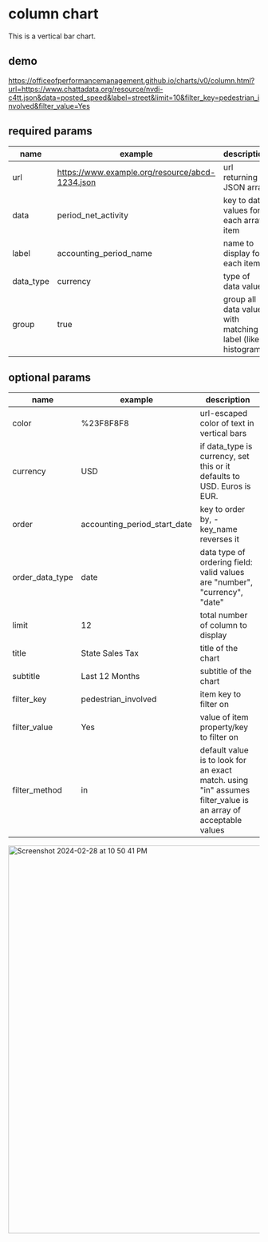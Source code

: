 # column chart
This is a vertical bar chart.

## demo
https://officeofperformancemanagement.github.io/charts/v0/column.html?url=https://www.chattadata.org/resource/nvdi-c4tt.json&data=posted_speed&label=street&limit=10&filter_key=pedestrian_involved&filter_value=Yes


## required params
| name | example | description |
| ---- | ------- | ----------- |
| url  | https://www.example.org/resource/abcd-1234.json | url returning a JSON array |
| data | period_net_activity | key to data values for each array item |
| label | accounting_period_name | name to display for each item |
| data_type | currency | type of data values |
| group | true | group all data values with matching label (like a histogram) |

## optional params
| name | example | description |
| ---- | ------- | ----------- |
| color | %23F8F8F8 | url-escaped color of text in vertical bars |
| currency | USD | if data_type is currency, set this or it defaults to USD. Euros is EUR. |
| order | accounting_period_start_date | key to order by, -key_name reverses it |
| order_data_type | date | data type of ordering field: valid values are "number", "currency", "date" |
| limit | 12 | total number of column to display |
| title | State Sales Tax | title of the chart |
| subtitle | Last 12 Months | subtitle of the chart |
| filter_key | pedestrian_involved | item key to filter on |
| filter_value | Yes | value of item property/key to filter on |
| filter_method | in | default value is to look for an exact match. using "in" assumes filter_value is an array of acceptable values |

<img width="776" alt="Screenshot 2024-02-28 at 10 50 41 PM" src="https://github.com/officeofperformancemanagement/charts/assets/4313463/61e266c2-7604-485f-8a8a-8e870fc718cb">
